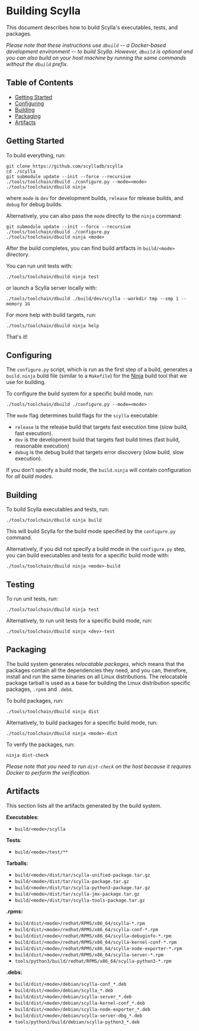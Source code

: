 # Building Scylla

This document describes how to build Scylla's executables, tests, and packages.

*Please note that these instructions use `dbuild` -- a Docker-based development environment -- to build Scylla.
However, `dbuild` is optional and you can also build on your host machine by running the same commands without the `dbuild` prefix.*

## Table of Contents

* [Getting Started](#getting-started)
* [Configuring](#configuring)
* [Building](#building)
* [Packaging](#packaging)
* [Artifacts](#artifacts)

## Getting Started

To build everything, run:

```console
git clone https://github.com/scylladb/scylla
cd ./scylla
git submodule update --init --force --recursive
./tools/toolchain/dbuild ./configure.py --mode=<mode>
./tools/toolchain/dbuild ninja
```

where `mode` is `dev` for development builds, `release` for release builds, and `debug` for debug builds.

Alternatively, you can also pass the `mode` directly to the `ninja` command:

```console
git submodule update --init --force --recursive
./tools/toolchain/dbuild ./configure.py
./tools/toolchain/dbuild ninja <mode>
```

After the build completes, you can find build artifacts in `build/<mode>` directory.

You can run unit tests with:

```console
./tools/toolchain/dbuild ninja test
```

or launch a Scylla server locally with:

```console
./tools/toolchain/dbuild ./build/dev/scylla --workdir tmp --smp 1 --memory 1G
```

For more help with build targets, run:

```console
./tools/toolchain/dbuild ninja help
```

That's it!

## Configuring

The `configure.py` script, which is run as the first step of a build, generates a `build.ninja` build file (similar to a `Makefile`) for the [Ninja] build tool that we use for building.

To configure the build system for a specific build mode, run:

```console
./tools/toolchain/dbuild ./configure.py --mode=<mode>
```

The `mode` flag determines build flags for the `scylla` executable:

* `release` is the release build that targets fast execution time (slow build, fast execution).
* `dev` is the development build that targets fast build times (fast build, reasonable execution)
* `debug` is the debug build that targets error discovery (slow build, slow execution).

If you don't specify a build mode, the `build.ninja` will contain configuration for _all build modes_.

[Ninja]: https://ninja.org/

## Building

To build Scylla executables and tests, run:

```console
./tools/toolchain/dbuild ninja build
```

This will build Scylla for the build mode specified by the `configure.py` command.

Alternatively, if you did not specify a build mode in the `configure.py` step, you can build executables and tests for a specific build mode with:

```console
./tools/toolchain/dbuild ninja <mode>-build
```

## Testing

To run unit tests, run:

```console
./tools/toolchain/dbuild ninja test
```

Alternatively, to run unit tests for a specific build mode, run:

```console
./tools/toolchain/dbuild ninja <dev>-test
```

## Packaging

The build system generates _relocatable packages_, which means that the packages contain all the dependencies they need, and you can, therefore, install and run the same binaries on all Linux distributions.
The relocatable package tarball is used as a base for building the Linux distribution specific packages, `.rpm`s and `.deb`s.

To build packages, run:

```console
./tools/toolchain/dbuild ninja dist
```

Alternatively, to build packages for a specific build mode, run:

```console
./tools/toolchain/dbuild ninja <mode>-dist
```

To verify the packages, run:

```console
ninja dist-check
```

*Please note that you need to run `dist-check` on the host because it requires Docker to perform the verification.*

## Artifacts

This section lists all the artifacts generated by the build system.

**Executables**:

* `build/<mode>/scylla`

**Tests**:

* `build/<mode>/test/**`

**Tarballs**:

* `build/<mode>/dist/tar/scylla-unified-package.tar.gz`
* `build/<mode>/dist/tar/scylla-package.tar.gz`
* `build/<mode>/dist/tar/scylla-python3-package.tar.gz`
* `build/<mode>/dist/tar/scylla-jmx-package.tar.gz`
* `build/<mode>/dist/tar/scylla-tools-package.tar.gz`

**.rpms:**

* `build/dist/<mode>/redhat/RPMS/x86_64/scylla-*.rpm`
* `build/dist/<mode>/redhat/RPMS/x86_64/scylla-conf-*.rpm`
* `build/dist/<mode>/redhat/RPMS/x86_64/scylla-debuginfo-*.rpm`
* `build/dist/<mode>/redhat/RPMS/x86_64/scylla-kernel-conf-*.rpm`
* `build/dist/<mode>/redhat/RPMS/x86_64/scylla-node-exporter-*.rpm`
* `build/dist/<mode>/redhat/RPMS/x86_64/scylla-server-*.rpm`
* `tools/python3/build/redhat/RPMS/x86_64/scylla-python3-*.rpm`

**.debs:**

* `build/dist/<mode>/debian/scylla-conf_*.deb`
* `build/dist/<mode>/debian/scylla_*.deb`
* `build/dist/<mode>/debian/scylla-server_*.deb`
* `build/dist/<mode>/debian/scylla-kernel-conf_*.deb`
* `build/dist/<mode>/debian/scylla-node-exporter_*.deb`
* `build/dist/<mode>/debian/scylla-server-dbg_*.deb`
* `tools/python3/build/debian/scylla-python3_*.deb`
